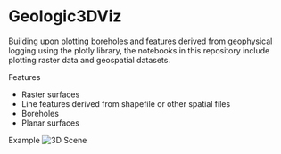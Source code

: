 # Geologic3DViz

Building upon plotting boreholes and features derived from geophysical logging using the plotly library, the notebooks in this repository include plotting raster data and geospatial datasets.

Features
* Raster surfaces
* Line features derived from shapefile or other spatial files
* Boreholes
* Planar surfaces

Example
![3D Scene](../master/Example.jpg)
